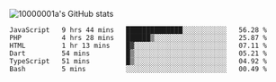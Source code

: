 ![10000001a's GitHub stats](https://github-readme-stats.vercel.app/api?username=10000001a&show_icons=true&theme=onedark&count_private=true)

<!-- [![Top Langs](https://github-readme-stats.vercel.app/api/top-langs/?username=10000001a&layout=compact&theme=onedark&langs_count=5)](https://github.com/anuraghazra/github-readme-stats) -->
<!--
**10000001a/10000001a** is a ✨ _special_ ✨ repository because its `README.md` (this file) appears on your GitHub profile.

Here are some ideas to get you started:

- 🔭 I’m currently working on ...
- 🌱 I’m currently learning ...
- 👯 I’m looking to collaborate on ...
- 🤔 I’m looking for help with ...
- 💬 Ask me about ...
- 📫 How to reach me: ...
- 😄 Pronouns: ...
- ⚡ Fun fact: ...
-->

<!--START_SECTION:waka-->

```text
JavaScript   9 hrs 44 mins   ██████████████░░░░░░░░░░░   56.28 %
PHP          4 hrs 28 mins   ██████▒░░░░░░░░░░░░░░░░░░   25.87 %
HTML         1 hr 13 mins    █▓░░░░░░░░░░░░░░░░░░░░░░░   07.11 %
Dart         54 mins         █▒░░░░░░░░░░░░░░░░░░░░░░░   05.21 %
TypeScript   51 mins         █▒░░░░░░░░░░░░░░░░░░░░░░░   04.92 %
Bash         5 mins          ░░░░░░░░░░░░░░░░░░░░░░░░░   00.49 %
```

<!--END_SECTION:waka-->
